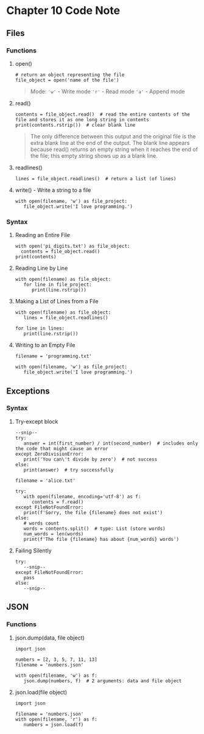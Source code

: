 # Chapter 10 Code Note
## Files
### Functions
1. open()
    ```
   # return an object representing the file
   file_object = open('name of the file')
   ```
   > Mode:
   > `'w'` - Write mode
   > `'r'` - Read mode
   > `'a'` - Append mode
   
2. read()
   ```
   contents = file_object.read()  # read the entire contents of the file and stores it as one long string in contents
   print(contents.rstrip())  # clear blank line
   ```
   > The only difference between this output and the original file is the extra blank line at the end of the output. The blank line appears because read() returns an empty string when it reaches the end of the file; this empty string shows up as a blank line.

3. readlines()
   ```
   lines = file_object.readlines()  # return a list (of lines)
   ```
   
4. write() - Write a string to a file
   ```
   with open(filename, 'w') as file_project:
      file_object.write('I love programming.')
   ```

### Syntax
1. Reading an Entire File
    ```
   with open('pi_digits.txt') as file_object:
      contents = file_object.read()
   print(contents)
   ```
   
2. Reading Line by Line
   ```
   with open(filename) as file_object:
      for line in file_project:
         print(line.rstrip())
   ```
   
3. Making a List of Lines from a File
   ```
   with open(filename) as file_object:
      lines = file_object.readlines()
   
   for line in lines:
      print(line.rstrip())
   ```
   
4. Writing to an Empty File
   ```
   filename = 'programming.txt'
   
   with open(filename, 'w') as file_project:
      file_object.write('I love programming.')
   ```
   
## Exceptions
### Syntax
1. Try-except block
   ```
   --snip--
   try:
      answer = int(first_number) / int(second_number)  # includes only the code that might cause an error
   except ZeroDivisionError:
      print('You can\'t divide by zero')  # not success
   else:
      print(answer)  # try successfully
   ```
   
   ```
   filename = 'alice.txt'
   
   try:
      with open(filename, encoding='utf-8') as f:
         contents = f.read()
   except FileNotFoundError:
      print(f'Sorry, the file {filename} does not exist')
   else:
      # words count
      words = contents.split()  # type: List (store words)
      num_words = len(words)
      print(f'The file {filename} has about {num_words} words')
   ```
   
2. Failing Silently
   ```
   try:
      --snip--
   except FileNotFoundError:
      pass
   else:
      --snip--
   ```
   
## JSON
### Functions
1. json.dump(data, file object)
   ```
   import json
   
   numbers = [2, 3, 5, 7, 11, 13]
   filename = 'numbers.json'
   
   with open(filename, 'w') as f:
      json.dump(numbers, f)  # 2 arguments: data and file object
   ```
   
2. json.load(file object)
   ```
   import json
   
   filename = 'numbers.json'
   with open(filename, 'r') as f:
      numbers = json.load(f)
   ```